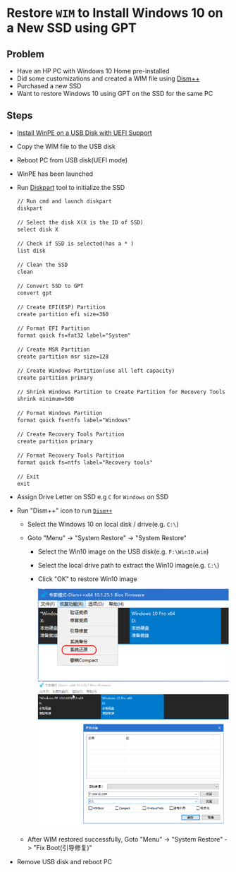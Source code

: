 # Restore `WIM` to Install Windows 10 on a New SSD using GPT

## Problem
* Have an HP PC with Windows 10 Home pre-installed
* Did some customizations and created a WIM file using [Dism++](https://www.chuyu.me)
* Purchased a new SSD
* Want to restore Windows 10 using GPT on the SSD for the same PC

## Steps
* [Install WinPE on a USB Disk with UEFI Support](../install-winpe-on-a-usb-disk-with-uefi-boot-support/install-winpe-on-a-usb-disk-with-uefi-boot-support.md)
* Copy the WIM file to the USB disk
* Reboot PC from USB disk(UEFI mode)
* WinPE has been launched
* Run [Diskpart](https://docs.microsoft.com/en-us/windows-hardware/manufacture/desktop/configure-uefigpt-based-hard-drive-partitions) tool to initialize the SSD

  ```
  // Run cmd and launch diskpart
  diskpart
  
  // Select the disk X(X is the ID of SSD)
  select disk X
  
  // Check if SSD is selected(has a * )
  list disk

  // Clean the SSD
  clean

  // Convert SSD to GPT
  convert gpt

  // Create EFI(ESP) Partition
  create partition efi size=360

  // Format EFI Partition
  format quick fs=fat32 label="System"

  // Create MSR Partition
  create partition msr size=128

  // Create Windows Partition(use all left capacity)
  create partition primary

  // Shrink Windows Partition to Create Partition for Recovery Tools
  shrink minimum=500
  
  // Format Windows Partition
  format quick fs=ntfs label="Windows"

  // Create Recovery Tools Partition
  create partition primary

  // Format Recovery Tools Partition
  format quick fs=ntfs label="Recovery tools"

  // Exit
  exit

  ```

* Assign Drive Letter on SSD
  e.g `C` for `Windows` on SSD

* Run "Dism++" icon to run [`Dism++`](https://www.chuyu.me)
   * Select the Windows 10 on local disk / drive(e.g. `C:\`)
   * Goto "Menu" -> "System Restore" -> "System Restore"
      * Select the Win10 image on the USB disk(e.g. `F:\Win10.wim`)
      * Select the local drive path to extract the Win10 image(e.g. `C:\`)
      * Click "OK" to restore Win10 image

         ![](img/01.png)
         ![](img/02.png)

   * After WIM restored successfully, Goto "Menu" -> "System Restore" -> "Fix Boot(引导修复)"

* Remove USB disk and reboot PC
